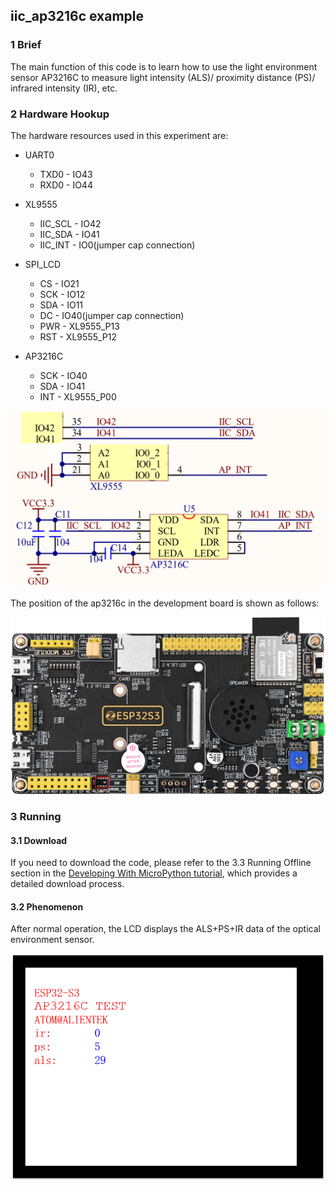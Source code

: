 ## iic_ap3216c example

### 1 Brief

The main function of this code is to learn how to use the light environment sensor AP3216C to measure light intensity (ALS)/ proximity distance (PS)/ infrared intensity (IR), etc.

### 2 Hardware Hookup

The hardware resources used in this experiment are:

- UART0

  - TXD0 - IO43
  - RXD0 - IO44
- XL9555
  - IIC_SCL - IO42
  - IIC_SDA - IO41
  - IIC_INT - IO0(jumper cap connection)
- SPI_LCD
  - CS - IO21
  - SCK - IO12
  - SDA - IO11
  - DC - IO40(jumper cap connection)
  - PWR - XL9555_P13
  - RST - XL9555_P12
- AP3216C
  - SCK - IO40
  - SDA - IO41
  - INT - XL9555_P00

<img src="../../../../1_docs/3_figures/examples/iic/ap3216c_sch.png" style="zoom: 50%;" />

The position of the ap3216c in the development board is shown as follows:

![](../../../../1_docs/3_figures/examples/iic/ap3216c_position.png)

### 3 Running

#### 3.1 Download

If you need to download the code, please refer to the 3.3 Running Offline section in the [Developing With MicroPython tutorial](../../../../1_docs/Developing_With_MicroPython.md), which provides a detailed download process.

#### 3.2 Phenomenon

After normal operation, the LCD displays the ALS+PS+IR data of the optical environment sensor.

![](../../../../1_docs/3_figures/examples/iic/ap3216c_spilcd_phenomenon_mpy.png)
